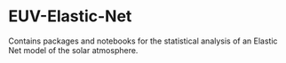 # EUV-Elastic-Net
Contains packages and notebooks for the statistical analysis of an Elastic Net model of the solar atmosphere.


